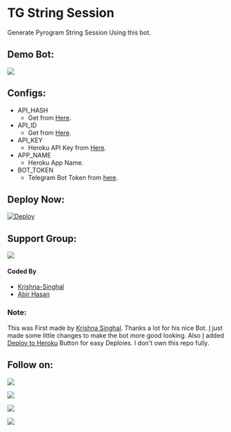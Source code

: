 # TG String Session
Generate Pyrogram String Session Using this bot.

## Demo Bot:
<a href="https://t.me/StringSessionGenRobot"><img src="https://img.shields.io/badge/Telegram-Bot-blue.svg?logo=telegram"></a>

## Configs:
- API_HASH
  - Get from [Here](https://my.telegram.org).
- API_ID
  - Get from [Here](https://my.telegram.org).
- API_KEY
  - Heroku API Key from [Here](https://dashboard.heroku.com/account).
- APP_NAME
  - Heroku App Name.
- BOT_TOKEN
  - Telegram Bot Token from [here](https://t.me/BotFather).

## Deploy Now:
[![Deploy](https://www.herokucdn.com/deploy/button.svg)](https://heroku.com/deploy?template=https://github.com/prabhasha-p/TG-String-Session/tree/main)

## Support Group:
<a href="https://t.me/HiTechRocket"><img src="https://img.shields.io/badge/Telegram-Join%20Telegram%20Group-blue.svg?logo=telegram"></a>

#### Coded By
- [Krishna-Singhal](https://github.com/Krishna-Singhal)
- [Abir Hasan](https://github.com/Prabhasha-p)

### Note:
This was First made by [Krishna Singhal](https://github.com/Krishna-Singhal). Thanks a lot for his nice Bot. [I](https://github.com/Prabhasha-p) just made some little changes to make the bot more good looking. Also [I](https://github.com/Prabhasha-p) added [Deploy to Heroku](https://github.com/prabhasha-p/TG-String-Session#deploy-now) Button for easy Deploies. I don't own this repo fully.

## Follow on:
<p align="left">
<a href="https://github.com/Prabhasha-p"><img src="https://img.shields.io/badge/GitHub-Follow%20on%20GitHub-inactive.svg?logo=github"></a>
</p>
<p align="left">
<a href="https://twitter.com/prabhashapiumantha"><img src="https://img.shields.io/badge/Twitter-Follow%20on%20Twitter-informational.svg?logo=twitter"></a>
</p>
<p align="left">
<a href="https://facebook.com/prabhasha999"><img src="https://img.shields.io/badge/Facebook-Follow%20on%20Facebook-blue.svg?logo=facebook"></a>
</p>
<p align="left">
<a href="https://instagram.com/prabhasha999"><img src="https://img.shields.io/badge/Instagram-Follow%20on%20Instagram-important.svg?logo=instagram"></a>
</p>
